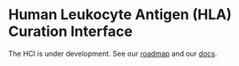 # Human Leukocyte Antigen (HLA) Curation Interface

The HCI is under development. See our [roadmap](https://github.com/ClinGen/stanford-hci/issues/1)
and our [docs](./doc).